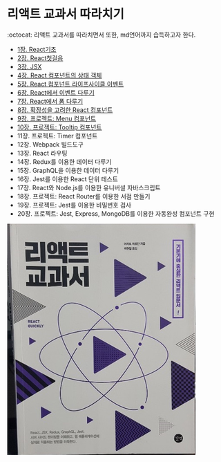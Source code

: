 # 리액트 교과서 따라치기 

:octocat: 
리액트 교과서를 따라치면서 또한, md언어까지 습득하고자 한다. 

- [1장. React기초](./chap01/summary.txt)
- [2장. React첫걸음](./chap02/summary.md)
- [3장. JSX](./chap03/summary.md)
- [4장. React 컴포넌트의 상태 객체](./chap04/summary.md)
- [5장. React 컴포넌트 라이프사이클 이벤트](./chap05/summary.md)
- [6장. React에서 이벤트 다루기](./chap06/summary.md)
- [7장. React에서 폼 다루기](./chap07/summary.md)
- [8장. 확장성을 고려한 React 컴포넌트](./chap08/summary.md)
- [9장. 프로젝트: Menu 컴포넌트](./chap09/summary.md)
- [10장. 프로젝트: Tooltip 컴포넌트](./chap10/summary.md)
- 11장. 프로젝트: Timer 컴포넌트
- 12장. Webpack 빌드도구
- 13장. React 라우팅
- 14장. Redux를 이용한 데이터 다루기
- 15장. GraphQL을 이용한 데이터 다루기
- 16장. Jest를 이용한 React 단위 테스트
- 17장. React와 Node.js를 이용한 유니버셜 자바스크립트
- 18장. 프로젝트: React Router를 이용한 서점 만들기
- 19장. 프로젝트: Jest를 이용한 비밀번호 검사
- 20장. 프로젝트: Jest, Express, MongoDB를 이용한 자동완성 컴포넌트 구현

![ex_screenshot](./img/title.jpg)

